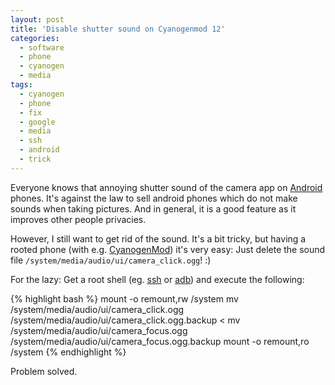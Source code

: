 ```yaml
---
layout: post
title: 'Disable shutter sound on Cyanogenmod 12'
categories:
  - software
  - phone
  - cyanogen
  - media
tags:
  - cyanogen
  - phone
  - fix
  - google
  - media
  - ssh
  - android
  - trick
---
```


Everyone knows that annoying shutter sound of the camera app on [Android](https://en.wikipedia.org/wiki/Android_%28operating_system%29) phones. It's against the law to sell android phones which do not make sounds when taking pictures. And in general, it is a good feature as it improves other people privacies.

However, I still want to get rid of the sound. It's a bit tricky, but having a rooted phone (with e.g. [CyanogenMod](https://en.wikipedia.org/wiki/CyanogenMod)) it's very easy: Just delete the sound file `/system/media/audio/ui/camera_click.ogg`! :)

For the lazy: Get a root shell (eg. [ssh](https://en.wikipedia.org/wiki/Secure_Shell) or [adb](https://en.wikipedia.org/wiki/Android_software_development#Android_Debug_Bridge)) and execute the following:

{% highlight bash %}
mount -o remount,rw /system
mv /system/media/audio/ui/camera_click.ogg /system/media/audio/ui/camera_click.ogg.backup                                    <
mv /system/media/audio/ui/camera_focus.ogg /system/media/audio/ui/camera_focus.ogg.backup
mount -o remount,ro /system
{% endhighlight %}

Problem solved.
